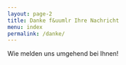```yaml
---
layout: page-2
title: Danke f&uumlr Ihre Nachricht
menu: index
permalink: /danke/
---
```



Wie melden uns umgehend bei Ihnen!